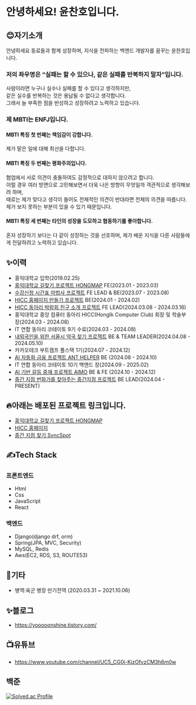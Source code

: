 # 안녕하세요! 윤찬호입니다.
## 😊자기소개
안녕하세요 동료들과 함께 성장하며, 지식을 전파하는 백엔드 개발자를 꿈꾸는 윤찬호입니다.

### 저의 좌우명은 “실패는 할 수 있으나, 같은 실패를 반복하지 말자”입니다.
사람이라면 누구나 실수나 실패를 할 수 있다고 생각하지만, <br>
같은 실수를 반복하는 것은 용납될 수 없다고 생각합니다.<br>
그래서 늘 부족한 점을 반성하고 성장하려고 노력하고 있습니다.

### 제 MBTI는 ENFJ입니다.
#### MBTI 특징 첫 번째는 책임감이 강합니다. 
제가 맡은 일에 대해 최선을 다합니다.
#### MBTI 특징 두 번째는 평화주의입니다. 
협업에서 서로 의견이 충돌하여도 감정적으로 대하지 않으려고 합니다. <br>
이럴 경우 여러 방면으로 고민해보면서 더욱 나은 방향이 무엇일까 객관적으로 생각해보려 하며, <br>
때로는 제가 맞다고 생각이 들어도 전체적인 의견이 반대라면 전체의 의견을 따릅니다. <br>
제가 보지 못하는 부분이 있을 수 있기 때문입니다.  
#### MBTI 특징 세 번째는 타인의 성장을 도모하고 협동하기를 좋아합니다. 
혼자 성장하기 보다는 다 같이 성장하는 것을 선호하며, 제가 배운 지식을 다른 사람들에게 전달하려고 노력하고 있습니다.



## ✨이력
* 홍익대학교 입학(2019.02.25)
* [홍익대학교 길찾기 프로젝트 HONGMAP](https://github.com/yooooonshine/2023-B1H4-HongikMap) FE(2023.01 - 2023.03)
* [수강신청 시간표 마법사 프로젝트](https://github.com/HICC-Presentation-Contest/O5) FE LEAD & BE(2023.07 - 2023.08)
* [HICC 홈페이지 만들기 프로젝트](https://github.com/HICC-REBOOT/HICC-REBOOT-Backend) BE(2024.01 - 2024.02)
* [HICC 동아리 박람회 친구 소개 프로젝트](https://github.com/yooooonshine/HongikClubFairProject) FE LEAD(2024.03.08 - 2024.03.16)
* 홍익대학교 중앙 컴퓨터 동아리 HICC(HongIk Computer Club) 회장 및 학술부장(2024.03 - 2024.08)
* IT 연합 동아리 코테이토 9기 수료(2024.03 - 2024.08)
* [내외국인을 위한 서울시 약국 찾기 프로젝트](https://github.com/Seoul-Pharmacy/seoul_Pharmacy_Backend) BE & TEAM LEADER(2024.04.08 - 2024.05.10)
* 카카오테크 부트캠프 풀스택 1기(2024.07 - 2024.12)
* [AI 자동화 금융 프로젝트 ANT HELPER](https://github.com/KakaoTech-14/ant-helper-backend) BE (2024.08 - 2024.10)
* IT 연합 동아리 코테이토 10기 백엔드 장(2024.09 - 2025.02)
* [AI 기반 갈등 중재 프로젝트 AIMO](https://github.com/KTB16Team) BE & FE (2024.10 - 2024.12)
* [중간 지점 번화가를 찾아주는 중간지점 프로젝트](https://github.com/IT-Cotato/9th-Midpoint-BE) BE LEAD(2024.04 - PRESENT)

## 🔥아래는 배포된 프로젝트 링크입니다.
* [홍익대학교 길찾기 프로젝트 HONGMAP](https://hongikmap2023.pythonanywhere.com/)
* [HICC 홈페이지](https://www.hicc.co.kr/)
* [중간 지점 찾기 SyncSpot](https://www.syncspot.kr/)
## ✍️Tech Stack
### 프론트엔드
* Html
* Css
* JavaScript
* React

### 백엔드
* Django(django drf, orm)
* Spring(JPA, MVC, Security)
* MySQL, Redis
* Aws(EC2, RDS, S3, ROUTE53)

## 🎸기타
* 병역:육군 병장 만기전역 (2020.03.31 ~ 2021.10.06)

## ✨블로그
* https://yooooonshine.tistory.com/

## 📺유튜브
* https://www.youtube.com/channel/UC5_CG0j-KjzOfvzCM3h6m0w

## 백준
[![Solved.ac Profile](http://mazassumnida.wtf/api/v2/generate_badge?boj=hl3470)](https://solved.ac/hl3470/)
